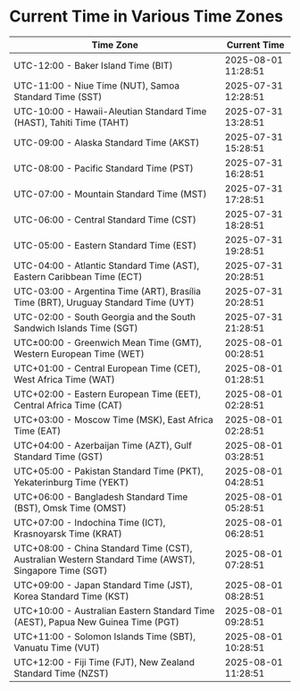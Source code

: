 # Current Time in Various Time Zones

| Time Zone | Current Time |
|-----------|--------------|
| UTC-12:00 - Baker Island Time (BIT) | 2025-08-01 11:28:51 |
| UTC-11:00 - Niue Time (NUT), Samoa Standard Time (SST) | 2025-07-31 12:28:51 |
| UTC-10:00 - Hawaii-Aleutian Standard Time (HAST), Tahiti Time (TAHT) | 2025-07-31 13:28:51 |
| UTC-09:00 - Alaska Standard Time (AKST) | 2025-07-31 15:28:51 |
| UTC-08:00 - Pacific Standard Time (PST) | 2025-07-31 16:28:51 |
| UTC-07:00 - Mountain Standard Time (MST) | 2025-07-31 17:28:51 |
| UTC-06:00 - Central Standard Time (CST) | 2025-07-31 18:28:51 |
| UTC-05:00 - Eastern Standard Time (EST) | 2025-07-31 19:28:51 |
| UTC-04:00 - Atlantic Standard Time (AST), Eastern Caribbean Time (ECT) | 2025-07-31 20:28:51 |
| UTC-03:00 - Argentina Time (ART), Brasília Time (BRT), Uruguay Standard Time (UYT) | 2025-07-31 20:28:51 |
| UTC-02:00 - South Georgia and the South Sandwich Islands Time (SGT) | 2025-07-31 21:28:51 |
| UTC±00:00 - Greenwich Mean Time (GMT), Western European Time (WET) | 2025-08-01 00:28:51 |
| UTC+01:00 - Central European Time (CET), West Africa Time (WAT) | 2025-08-01 01:28:51 |
| UTC+02:00 - Eastern European Time (EET), Central Africa Time (CAT) | 2025-08-01 02:28:51 |
| UTC+03:00 - Moscow Time (MSK), East Africa Time (EAT) | 2025-08-01 02:28:51 |
| UTC+04:00 - Azerbaijan Time (AZT), Gulf Standard Time (GST) | 2025-08-01 03:28:51 |
| UTC+05:00 - Pakistan Standard Time (PKT), Yekaterinburg Time (YEKT) | 2025-08-01 04:28:51 |
| UTC+06:00 - Bangladesh Standard Time (BST), Omsk Time (OMST) | 2025-08-01 05:28:51 |
| UTC+07:00 - Indochina Time (ICT), Krasnoyarsk Time (KRAT) | 2025-08-01 06:28:51 |
| UTC+08:00 - China Standard Time (CST), Australian Western Standard Time (AWST), Singapore Time (SGT) | 2025-08-01 07:28:51 |
| UTC+09:00 - Japan Standard Time (JST), Korea Standard Time (KST) | 2025-08-01 08:28:51 |
| UTC+10:00 - Australian Eastern Standard Time (AEST), Papua New Guinea Time (PGT) | 2025-08-01 09:28:51 |
| UTC+11:00 - Solomon Islands Time (SBT), Vanuatu Time (VUT) | 2025-08-01 10:28:51 |
| UTC+12:00 - Fiji Time (FJT), New Zealand Standard Time (NZST) | 2025-08-01 11:28:51 |
